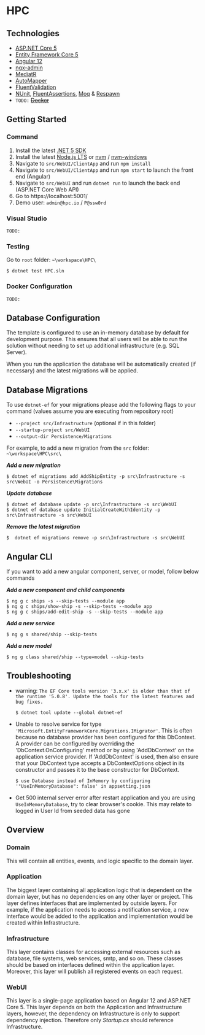 # HPC

## Technologies

- [ASP.NET Core 5](https://dotnet.microsoft.com/download/dotnet/5.0)
- [Entity Framework Core 5](https://docs.microsoft.com/en-us/ef/core/)
- [Angular 12](https://angular.io/)
- [ngx-admin](https://github.com/akveo/ngx-admin)
- [MediatR](https://github.com/jbogard/MediatR)
- [AutoMapper](https://automapper.org/)
- [FluentValidation](https://fluentvalidation.net/)
- [NUnit](https://nunit.org/), [FluentAssertions](https://fluentassertions.com/), [Moq](https://github.com/moq) & [Respawn](https://github.com/jbogard/Respawn)
- `TODO:` ~~[Docker](https://www.docker.com/)~~

## Getting Started

### Command

1. Install the latest [.NET 5 SDK](https://dotnet.microsoft.com/download/dotnet/5.0)
2. Install the latest [Node.js LTS](https://nodejs.org/en/) or [nvm](https://github.com/nvm-sh/nvm) / [nvm-windows](https://github.com/coreybutler/nvm-windows)
3. Navigate to `src/WebUI/ClientApp` and run `npm install`
4. Navigate to `src/WebUI/ClientApp` and run `npm start` to launch the front end (Angular)
5. Navigate to `src/WebUI` and run `dotnet run` to launch the back end (ASP.NET Core Web API)
6. Go to https://localhost:5001/
7. Demo user: `admin@hpc.io` / `P@ssw0rd`

### Visual Studio

`TODO:`

### Testing

Go to `root` folder: `~\workspace\HPC\`

```
$ dotnet test HPC.sln
```

### Docker Configuration

`TODO:`

## Database Configuration

The template is configured to use an in-memory database by default for development purpose. This ensures that all users will be able to run the solution without needing to set up additional infrastructure (e.g. SQL Server).

When you run the application the database will be automatically created (if necessary) and the latest migrations will be applied.

## Database Migrations

To use `dotnet-ef` for your migrations please add the following flags to your command (values assume you are executing from repository root)

- `--project src/Infrastructure` (optional if in this folder)
- `--startup-project src/WebUI`
- `--output-dir Persistence/Migrations`

For example, to add a new migration from the `src` folder: `~\workspace\HPC\src\`

**_Add a new migration_**

```
$ dotnet ef migrations add AddShipEntity -p src\Infrastructure -s src\WebUI -o Persistence\Migrations
```

**_Update database_**

```
$ dotnet ef database update -p src\Infrastructure -s src\WebUI
$ dotnet ef database update InitialCreateWithIdentity -p src\Infrastructure -s src\WebUI
```

**_Remove the latest migration_**

```
$  dotnet ef migrations remove -p src\Infrastructure -s src\WebUI
```

## Angular CLI

If you want to add a new angular component, server, or model, follow below commands

**_Add a new component and child components_**

```
$ ng g c ships -s --skip-tests --module app
$ ng g c ships/show-ship -s --skip-tests --module app
$ ng g c ships/add-edit-ship -s --skip-tests --module app
```

**_Add a new service_**

```
$ ng g s shared/ship --skip-tests
```

**_Add a new model_**

```
$ ng g class shared/ship --type=model --skip-tests
```

## Troubleshooting

- warning: `The EF Core tools version '3.x.x' is older than that of the runtime '5.0.8'. Update the tools for the latest features and bug fixes.`

  ```
  $ dotnet tool update --global dotnet-ef
  ```

- Unable to resolve service for type `'Microsoft.EntityFrameworkCore.Migrations.IMigrator'`. This is often because no database provider has been configured for this DbContext. A provider can be configured by overriding the 'DbContext.OnConfiguring' method or by using 'AddDbContext' on the application service provider. If 'AddDbContext' is used, then also ensure that your DbContext type accepts a DbContextOptions<TContext> object in its constructor and passes it to the base constructor for DbContext.

  ```
  $ use Database instead of InMemory by configuring '"UseInMemoryDatabase": false' in appsetting.json
  ```

- Get 500 internal server error after restart application and you are using `UseInMemoryDatabase`, try to clear browser's cookie. This may relate to logged in User Id from seeded data has gone

## Overview

### Domain

This will contain all entities, events, and logic specific to the domain layer.

### Application

The biggest layer containing all application logic that is dependent on the domain layer, but has no dependencies on any other layer or project. This layer defines interfaces that are implemented by outside layers. For example, if the application needs to access a notification service, a new interface would be added to the application and implementation would be created within Infrastructure.

### Infrastructure

This layer contains classes for accessing external resources such as database, file systems, web services, smtp, and so on. These classes should be based on interfaces defined within the application layer. Moreover, this layer will publish all registered events on each request.

### WebUI

This layer is a single-page application based on Angular 12 and ASP.NET Core 5. This layer depends on both the Application and Infrastructure layers, however, the dependency on Infrastructure is only to support dependency injection. Therefore only _Startup.cs_ should reference Infrastructure.
